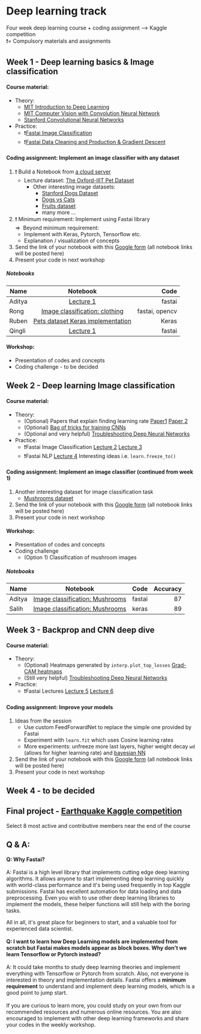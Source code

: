 # Deep learning track
Four week deep learning course + coding assignment --> Kaggle competition <br>
:exclamation:= Compulsory materials and assignments

## Week 1 - Deep learning basics & Image classification
#### Course material: 
- Theory:
  - [MIT Introduction to Deep Learning](https://www.youtube.com/watch?v=JN6H4rQvwgY)
  - [MIT Computer Vision with Convolution Neural Network](https://www.youtube.com/watch?v=NVH8EYPHi30)
  - [Stanford Convolutional Neural Networks](https://www.youtube.com/watch?v=vT1JzLTH4G4&list=PL3FW7Lu3i5JvHM8ljYj-zLfQRF3EO8sYv)
- Practice:
  - :exclamation:[Fastai Image Classification](https://course.fast.ai/videos/?lesson=1) 
  - :exclamation:[Fastai Data Cleaning and Production & Gradient Descent](https://course.fast.ai/videos/?lesson=1)

#### Coding assignment: Implement an image classifier with any dataset

1. :exclamation: Build a Notebook from [a cloud server](https://course.fast.ai/start_kaggle.html)
    - Lecture dataset: [The Oxford-IIIT Pet Dataset](https://www.kaggle.com/tanlikesmath/the-oxfordiiit-pet-dataset)
      - Other interesting image datasets:
        - [Stanford Dogs Dataset](https://www.kaggle.com/jessicali9530/stanford-dogs-dataset/home) 
        - [Dogs vs Cats](https://www.kaggle.com/c/dogs-vs-cats)
        - [Fruits dataset](https://www.kaggle.com/moltean/fruits)
        - many more ... 
2. :exclamation: Minimum requirement: Implement using Fastai library<br>
=>&nbsp;  Beyond minimum requirement:
      - Implement with Keras, Pytorch, Tensorflow etc.
      - Explanation / visualization of concepts  
3. Send the link of your notebook with this [Google form](https://goo.gl/forms/8wimYUJgtAwDtTm42) (all notebook links will be posted here)
4. Present your code in next workshop 

##### Notebooks
| Name        | Notebook           | Code  |
| ------------- |:-------------:| -----:|
| Aditya     | [Lecture 1](https://www.kaggle.com/adityajitta/fastai-lecture-1-explore) | fastai |
| Rong     | [Image classification: clothing](https://github.com/SirongHuang/Computer-vision-with-deep-learning/blob/master/Image-classification/image_classification.ipynb)      |   fastai, opencv |
| Ruben | [Pets dataset Keras implementation](https://www.dropbox.com/s/rrxtlnhppbihjrj/Pet%20dataset%20keras.ipynb?dl=0)      |   Keras |
| Qingli | [Lecture 1 ](https://github.com/QingliGuo/Machine_Learning/blob/master/Image_Classification.ipynb)      |   fastai | 

#### Workshop:
- Presentation of codes and concepts
- Coding challenge - to be decided

## Week 2 - Deep learning Image classification
#### Course material:
- Theory:
  - (Optional) Papers that explain finding learning rate [Paper1](https://arxiv.org/abs/1506.01186)  [Paper 2](https://arxiv.org/abs/1803.09820)
  - (Optional) [Bag of tricks for training CNNs](https://arxiv.org/abs/1812.01187)
  - (Optional and very helpful) [Troubleshooting Deep Neural Networks](http://josh-tobin.com/assets/pdf/troubleshooting-deep-neural-networks-01-19.pdf)
- Practice:
  - :exclamation:Fastai Image Classification [Lecture 2](https://course.fast.ai/videos/?lesson=2) [Lecture 3](https://course.fast.ai/videos/?lesson=3)
  - :exclamation:Fastai NLP [Lecture 4](https://course.fast.ai/videos/?lesson=4) Interesting ideas i.e. `learn.freeze_to()`

#### Coding assignment: Implement an image classifier (continued from week 1)
1. Another interesting dataset for image classification task
    - [Mushrooms dataset](https://www.kaggle.com/maysee/mushrooms-classification-common-genuss-images)
2. Send the link of your notebook with this [Google form](https://goo.gl/forms/8wimYUJgtAwDtTm42) (all notebook links will be posted here)
3. Present your code in next workshop 

#### Workshop:
- Presentation of codes and concepts
- Coding challenge
    - (Option 1) Classification of mushroom images 

##### Notebooks
| Name        | Notebook           | Code  | Accuracy |
| ------------- |:-------------:| -----:|-----:|
| Aditya     | [Image classification: Mushrooms](https://github.com/gradjitta/ds_project_template/blob/master/Mushroom%20Classification%20FastAI%20ResNet34%2087.ipynb) | fastai |87 |
| Salih     | [Image classification: Mushrooms](https://www.kaggle.com/salihb/mushrooms-classification-using-keras) | keras |89 |

## Week 3 - Backprop and CNN deep dive
#### Course material: 
- Theory:
  - (Optional) Heatmaps generated by `interp.plot_top_losses` [Grad-CAM heatmaps](http://openaccess.thecvf.com/content_ICCV_2017/papers/Selvaraju_Grad-CAM_Visual_Explanations_ICCV_2017_paper.pdf)
  - (Still very helpful) [Troubleshooting Deep Neural Networks](http://josh-tobin.com/assets/pdf/troubleshooting-deep-neural-networks-01-19.pdf)
- Practice:
  - :exclamation:Fastai Lectures [Lecture 5](https://course.fast.ai/videos/?lesson=5) [Lecture 6](https://course.fast.ai/videos/?lesson=6)
#### Coding assignment: Improve your models
1. Ideas from the session
    - Use custom FeedForwardNet to replace the simple one provided by Fastai
    - Experiment with `learn.fit` which uses Cosine learning rates
    - More experiments: unfreeze more last layers, higher weight decay `wd` (allows for higher learning rate) and [bayesian NN](https://github.com/paraschopra/bayesian-neural-network-mnist/blob/master/bnn.ipynb)
2. Send the link of your notebook with this [Google form](https://goo.gl/forms/8wimYUJgtAwDtTm42) (all notebook links will be posted
 here)
3. Present your code in next workshop

## Week 4 - to be decided

## Final project - [Earthquake Kaggle competition](https://www.kaggle.com/c/LANL-Earthquake-Prediction)
Select 8 most active and contributive members near the end of the course

## Q & A:

**Q: Why Fastai?**<br><br>
A: Fastai is a high level library that implements cutting edge deep learning algorithms. It allows anyone to start implementing deep learning quickly with world-class performance and it's being used frequently in top Kaggle submissions. Fastai has excellent automation for data loading and data preprocessing. Even you wish to use other deep learning libraries to implement the models, these helper functions will still help with the boring tasks.

All in all, it's great place for beginners to start, and a valuable tool for experienced data scientist. 
<br><br>
**Q: I want to learn how Deep Learning models are implemented from scratch but Fastai makes models appear as block boxes. Why don't we learn Tensorflow or Pytorch instead?**<br><br>
A: It could take months to study deep learning theories and implement everything with Tensorflow or Pytorch from scratch. Also, not everyone is interested in theory and implementation details. Fastai offers a **minimum requirement** to understand and implement deep learning models, which is a good point to jump start. 
<br><br>
If you are curious to learn more, you could study on your own from our recommended resources and numerous online resources. You are also encouraged to implement with other deep learning frameworks and share your codes in the weekly workshop. 
